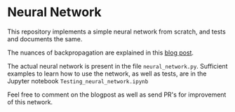 # Neural Network

This repository implements a simple neural network from scratch, and tests and documents the same. 

The nuances of backpropagation are explained in this [blog post](https://mahathivempati.blogspot.com/).

The actual neural network is present in the file `neural_network.py`.
Sufficient examples to learn how to use the network, as well as tests, are in the Jupyter notebook `Testing_neural_network.ipynb`

Feel free to comment on the blogpost as well as send PR's for improvement of this network. 
